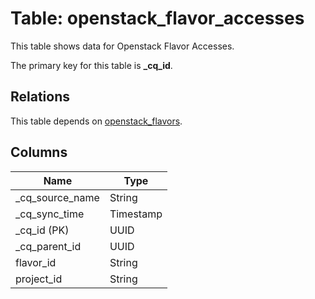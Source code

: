 # Table: openstack_flavor_accesses

This table shows data for Openstack Flavor Accesses.

The primary key for this table is **_cq_id**.

## Relations

This table depends on [openstack_flavors](openstack_flavors.md).

## Columns

| Name          | Type          |
| ------------- | ------------- |
|_cq_source_name|String|
|_cq_sync_time|Timestamp|
|_cq_id (PK)|UUID|
|_cq_parent_id|UUID|
|flavor_id|String|
|project_id|String|